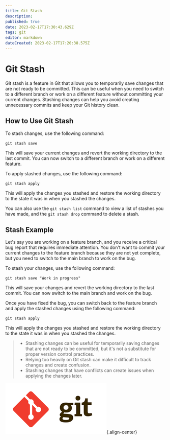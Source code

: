 ```yaml
---
title: Git Stash
description: 
published: true
date: 2023-02-17T17:30:43.629Z
tags: git
editor: markdown
dateCreated: 2023-02-17T17:20:38.575Z
---
```


# Git Stash

Git stash is a feature in Git that allows you to temporarily save changes that are not ready to be committed. This can be useful when you need to switch to a different branch or work on a different feature without committing your current changes. Stashing changes can help you avoid creating unnecessary commits and keep your Git history clean.

## How to Use Git Stash

To stash changes, use the following command:

```
git stash save
```

This will save your current changes and revert the working directory to the last commit. You can now switch to a different branch or work on a different feature.

To apply stashed changes, use the following command:

```
git stash apply
```

This will apply the changes you stashed and restore the working directory to the state it was in when you stashed the changes.

You can also use the `git stash list` command to view a list of stashes you have made, and the `git stash drop` command to delete a stash.

## Stash Example

Let's say you are working on a feature branch, and you receive a critical bug report that requires immediate attention. You don't want to commit your current changes to the feature branch because they are not yet complete, but you need to switch to the main branch to work on the bug.

To stash your changes, use the following command:

```
git stash save "Work in progress"
```

This will save your changes and revert the working directory to the last commit. You can now switch to the main branch and work on the bug.

Once you have fixed the bug, you can switch back to the feature branch and apply the stashed changes using the following command:

```
git stash apply
```

This will apply the changes you stashed and restore the working directory to the state it was in when you stashed the changes.

> - Stashing changes can be useful for temporarily saving changes that are not ready to be committed, but it's not a substitute for proper version control practices.
> - Relying too heavily on Git stash can make it difficult to track changes and create confusion.
> - Stashing changes that have conflicts can create issues when applying the changes later.

![git-logo.png](/git-logo.png){.align-center}